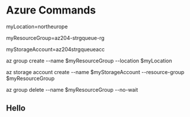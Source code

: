 # Azure Commands

myLocation=northeurope

myResourceGroup=az204-strgqueue-rg

myStorageAccount=az204strgqueueacc

az group create --name $myResourceGroup --location $myLocation

az storage account create --name $myStorageAccount  --resource-group $myResourceGroup

az group delete --name $myResourceGroup --no-wait

## Hello